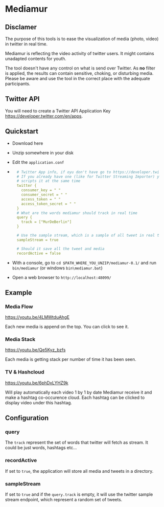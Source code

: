 # Mediamur
## Disclamer
The purpose of this tools is to ease the visualization of media (photo, video) in twitter in real time.

Mediamur is reflecting the video activity of twitter users. It might contains unadapted contents for youth.

The tool doesn't have any control on what is send over Twitter. As **no** filter is applied, the results can contain sensitive, choking, or disturbing media.
Please be aware and use the tool in the correct place with the adequate participants.

## Twitter API
You will need to create a Twitter API Application Key https://developer.twitter.com/en/apps.

## Quickstart
* Download here
* Unzip somewhere in your disk
* Edit the `application.conf` 
*   ```yaml
      # Twitter App info, if oyu don't have go to https://developer.twitter.com/en/apps and create an app.
      # If you already have one (like for Twitter Streaming Importer) you can reuse it, but you won't be able to use the 2
      # scripts it at the same time
      twitter {
        consumer_key = " "
        consumer_secret = " "
        access_token = " "
        access_token_secret = " "
      }
      # What are the words mediamur should track in real time
      query {
        track = ["MurDeBerlin"]
      }
    
      # Use the sample stream, which is a sample of all tweet in real time
      sampleStream = true
    
      # Should it save all the tweet and media
      recordActive = false
    ```
    
* With a console, go to `cd $PATH_WHERE_YOU_UNZIP/mediamur-0.1/` and run `bin/mediamur` (or windows `bin\mediamur.bat`) 
* Open a web browser to `http://localhost:48099/`
## Example
### Media Flow
https://youtu.be/4LMWtduAhgE

Each new media is append on the top. You can click to see it.
### Media Stack
https://youtu.be/Qe5Kyz_bzfs

Each media is getting stack per number of time it has been seen.
### TV & Hashcloud
https://youtu.be/6phDxLYHZ9k

Will play automatically each video 1 by 1 by date Mediamur receive it and make a hashtag co-occurence cloud. 
Each hashtag can be clicked to display video under this hashtag.

## Configuration
### query
The `track` represent the set of words that twitter will fetch as stream. It could be just words, hashtags etc...
### recordActive
If set to `true`, the application will store all media and tweets in a directory.
### sampleStream
If set to `true` and if the `query.track` is empty, it will use the twitter sample stream endpoint, which represent a random set 
of tweets.